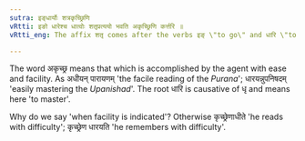 ```yaml
---
sutra: इङ्धार्योः शत्रकृच्छ्रिणि
vRtti: इङो धारेश्च धात्वोः शतृप्रत्ययो भवति अकृच्छ्रिणि कर्त्तरि ॥
vRtti_eng: The affix शतृ comes after the verbs इङ् \"to go\" and धारि \"to hold\" in denoting that the agent does the action without trouble.

---
```

The word अकृच्छ्र means that which is accomplished by the agent with ease and facility. As अधीयन् पारायणम् 'the facile reading of the _Purana_'; धारयन्नुपनिषदम् 'easily mastering the _Upanishad_'. The root धारि is causative of धृ and means here 'to master'.
 
Why do we say 'when facility is indicated'? Otherwise कृच्छ्रेणाधीते 'he reads with difficulty'; कृच्छ्रेण धारयति 'he remembers with difficulty'.